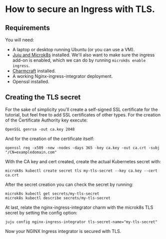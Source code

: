 # How to secure an Ingress with TLS.

## Requirements

You will need:
* A laptop or desktop running Ubuntu (or you can use a VM).
* [Juju and Microk8s](https://juju.is/docs/olm/microk8s) installed. We'll also want to make sure the ingress add-on is enabled, which we can do by running `microk8s enable ingress`.
* [Charmcraft](https://juju.is/docs/sdk/install-charmcraft) installed.
* A working Nginx-ingress-integrator deployment.
* Openssl installed.

## Creating the TLS secret

For the sake of simplicity you'll create a self-signed SSL certificate for the tutorial, but feel free to add SSL
certificates of other types. 
For the creation of the Certificate Authority key execute:
```
OpenSSL genrsa -out ca.key 2048
```
And for the creation of the certificate itself:
```
openssl req -x509 -new -nodes -days 365 -key ca.key -out ca.crt -subj "/CN=exampledomain.com"
```
With the CA key and cert created, create the actual Kubernetes secret with:
```
microk8s kubectl create secret tls my-tls-secret --key ca.key --cert ca.crt
```
After the secret creation you can check the secret by running:
```
microk8s kubectl get secrets/my-tls-secret
microk8s kubectl describe secrets/my-tls-secret
```
At last, relate the nginx-ingress-integrator charm with the microk8s TLS secret by setting the config option:
```
juju config nginx-ingress-integrator tls-secret-name="my-tls-secret"
```
Now your NGINX Ingress integrator is secured with TLS.
